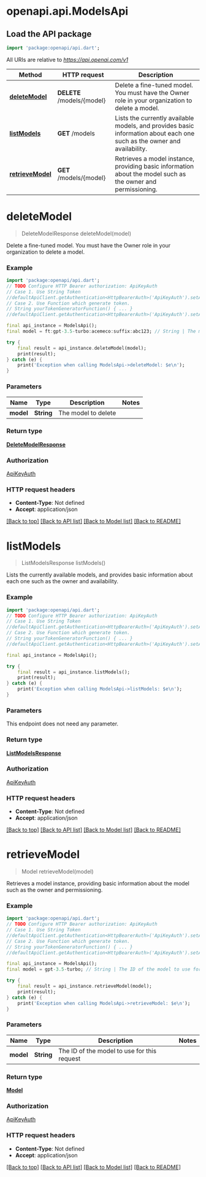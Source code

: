 # openapi.api.ModelsApi

## Load the API package
```dart
import 'package:openapi/api.dart';
```

All URIs are relative to *https://api.openai.com/v1*

Method | HTTP request | Description
------------- | ------------- | -------------
[**deleteModel**](ModelsApi.md#deletemodel) | **DELETE** /models/{model} | Delete a fine-tuned model. You must have the Owner role in your organization to delete a model.
[**listModels**](ModelsApi.md#listmodels) | **GET** /models | Lists the currently available models, and provides basic information about each one such as the owner and availability.
[**retrieveModel**](ModelsApi.md#retrievemodel) | **GET** /models/{model} | Retrieves a model instance, providing basic information about the model such as the owner and permissioning.


# **deleteModel**
> DeleteModelResponse deleteModel(model)

Delete a fine-tuned model. You must have the Owner role in your organization to delete a model.

### Example
```dart
import 'package:openapi/api.dart';
// TODO Configure HTTP Bearer authorization: ApiKeyAuth
// Case 1. Use String Token
//defaultApiClient.getAuthentication<HttpBearerAuth>('ApiKeyAuth').setAccessToken('YOUR_ACCESS_TOKEN');
// Case 2. Use Function which generate token.
// String yourTokenGeneratorFunction() { ... }
//defaultApiClient.getAuthentication<HttpBearerAuth>('ApiKeyAuth').setAccessToken(yourTokenGeneratorFunction);

final api_instance = ModelsApi();
final model = ft:gpt-3.5-turbo:acemeco:suffix:abc123; // String | The model to delete

try {
    final result = api_instance.deleteModel(model);
    print(result);
} catch (e) {
    print('Exception when calling ModelsApi->deleteModel: $e\n');
}
```

### Parameters

Name | Type | Description  | Notes
------------- | ------------- | ------------- | -------------
 **model** | **String**| The model to delete | 

### Return type

[**DeleteModelResponse**](DeleteModelResponse.md)

### Authorization

[ApiKeyAuth](../README.md#ApiKeyAuth)

### HTTP request headers

 - **Content-Type**: Not defined
 - **Accept**: application/json

[[Back to top]](#) [[Back to API list]](../README.md#documentation-for-api-endpoints) [[Back to Model list]](../README.md#documentation-for-models) [[Back to README]](../README.md)

# **listModels**
> ListModelsResponse listModels()

Lists the currently available models, and provides basic information about each one such as the owner and availability.

### Example
```dart
import 'package:openapi/api.dart';
// TODO Configure HTTP Bearer authorization: ApiKeyAuth
// Case 1. Use String Token
//defaultApiClient.getAuthentication<HttpBearerAuth>('ApiKeyAuth').setAccessToken('YOUR_ACCESS_TOKEN');
// Case 2. Use Function which generate token.
// String yourTokenGeneratorFunction() { ... }
//defaultApiClient.getAuthentication<HttpBearerAuth>('ApiKeyAuth').setAccessToken(yourTokenGeneratorFunction);

final api_instance = ModelsApi();

try {
    final result = api_instance.listModels();
    print(result);
} catch (e) {
    print('Exception when calling ModelsApi->listModels: $e\n');
}
```

### Parameters
This endpoint does not need any parameter.

### Return type

[**ListModelsResponse**](ListModelsResponse.md)

### Authorization

[ApiKeyAuth](../README.md#ApiKeyAuth)

### HTTP request headers

 - **Content-Type**: Not defined
 - **Accept**: application/json

[[Back to top]](#) [[Back to API list]](../README.md#documentation-for-api-endpoints) [[Back to Model list]](../README.md#documentation-for-models) [[Back to README]](../README.md)

# **retrieveModel**
> Model retrieveModel(model)

Retrieves a model instance, providing basic information about the model such as the owner and permissioning.

### Example
```dart
import 'package:openapi/api.dart';
// TODO Configure HTTP Bearer authorization: ApiKeyAuth
// Case 1. Use String Token
//defaultApiClient.getAuthentication<HttpBearerAuth>('ApiKeyAuth').setAccessToken('YOUR_ACCESS_TOKEN');
// Case 2. Use Function which generate token.
// String yourTokenGeneratorFunction() { ... }
//defaultApiClient.getAuthentication<HttpBearerAuth>('ApiKeyAuth').setAccessToken(yourTokenGeneratorFunction);

final api_instance = ModelsApi();
final model = gpt-3.5-turbo; // String | The ID of the model to use for this request

try {
    final result = api_instance.retrieveModel(model);
    print(result);
} catch (e) {
    print('Exception when calling ModelsApi->retrieveModel: $e\n');
}
```

### Parameters

Name | Type | Description  | Notes
------------- | ------------- | ------------- | -------------
 **model** | **String**| The ID of the model to use for this request | 

### Return type

[**Model**](Model.md)

### Authorization

[ApiKeyAuth](../README.md#ApiKeyAuth)

### HTTP request headers

 - **Content-Type**: Not defined
 - **Accept**: application/json

[[Back to top]](#) [[Back to API list]](../README.md#documentation-for-api-endpoints) [[Back to Model list]](../README.md#documentation-for-models) [[Back to README]](../README.md)

